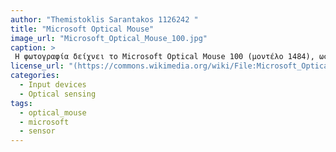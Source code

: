 ```yaml
---
author: "Themistoklis Sarantakos 1126242 "
title: "Microsoft Optical Mouse"
image_url: "Microsoft_Optical_Mouse_100.jpg"
caption: >
 Η φωτογραφία δείχνει το Microsoft Optical Mouse 100 (μοντέλο 1484), ως δείγμα μιας κλασικής λύσης εισόδου.
license_url: "(https://commons.wikimedia.org/wiki/File:Microsoft_Optical_Mouse_100_1484.jpg)"
categories:
  - Input devices
  - Optical sensing
tags:
  - optical_mouse
  - microsoft
  - sensor
---
```

